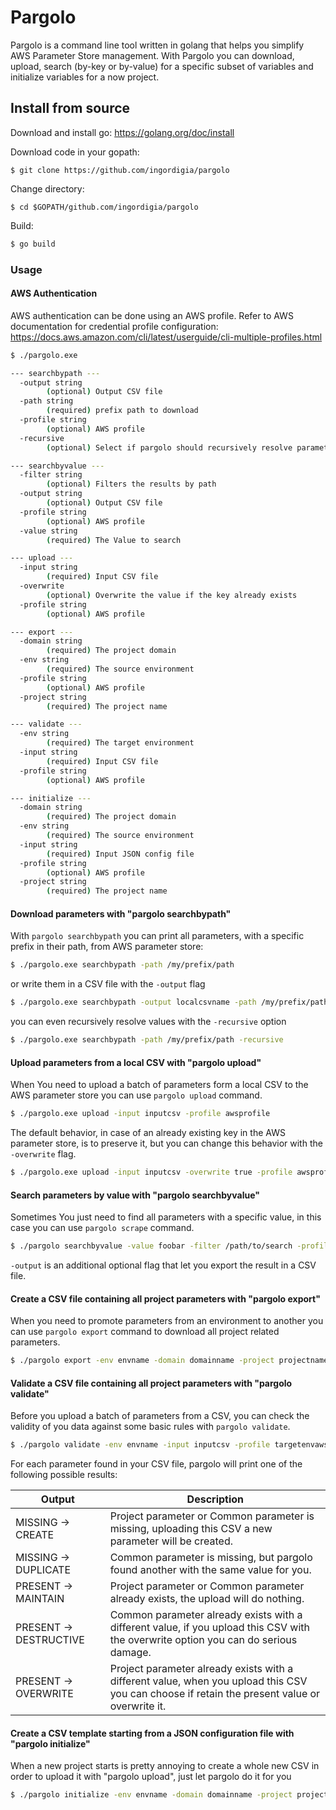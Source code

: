 # Pargolo

Pargolo is a command line tool written in golang that helps you simplify AWS Parameter Store management.
With Pargolo you can download, upload, search (by-key or by-value) for a specific subset of variables and initialize variables for a now project.

## Install from source

Download and install go: https://golang.org/doc/install

Download code in your gopath:
```
$ git clone https://github.com/ingordigia/pargolo
```
Change directory:
```
$ cd $GOPATH/github.com/ingordigia/pargolo
```
Build:
```bash
$ go build
```

### Usage

#### AWS Authentication

AWS authentication can be done using an AWS profile.
Refer to AWS documentation for credential profile configuration: https://docs.aws.amazon.com/cli/latest/userguide/cli-multiple-profiles.html

```bash
$ ./pargolo.exe

--- searchbypath ---
  -output string
        (optional) Output CSV file
  -path string
        (required) prefix path to download
  -profile string
        (optional) AWS profile
  -recursive
        (optional) Select if pargolo should recursively resolve parameters value

--- searchbyvalue ---
  -filter string
        (optional) Filters the results by path
  -output string
        (optional) Output CSV file
  -profile string
        (optional) AWS profile
  -value string
        (required) The Value to search

--- upload ---
  -input string
        (required) Input CSV file
  -overwrite
        (optional) Overwrite the value if the key already exists
  -profile string
        (optional) AWS profile

--- export ---
  -domain string
        (required) The project domain
  -env string
        (required) The source environment
  -profile string
        (optional) AWS profile
  -project string
        (required) The project name

--- validate ---
  -env string
        (required) The target environment
  -input string
        (required) Input CSV file
  -profile string
        (optional) AWS profile

--- initialize ---
  -domain string
        (required) The project domain
  -env string
        (required) The source environment
  -input string
        (required) Input JSON config file
  -profile string
        (optional) AWS profile
  -project string
        (required) The project name
```

#### Download parameters with "pargolo searchbypath"

With `pargolo searchbypath` you can print all parameters, with a specific prefix in their path, from AWS parameter store:
```sh
$ ./pargolo.exe searchbypath -path /my/prefix/path
```
or write them in a CSV file with the `-output` flag
```sh
$ ./pargolo.exe searchbypath -output localcsvname -path /my/prefix/path
```
you can even recursively resolve values with the `-recursive` option
```sh
$ ./pargolo.exe searchbypath -path /my/prefix/path -recursive
```

#### Upload parameters from a local CSV with "pargolo upload"

When You need to upload a batch of parameters form a local CSV to the AWS parameter store you can use `pargolo upload` command.

```sh
$ ./pargolo.exe upload -input inputcsv -profile awsprofile
```
The default behavior, in case of an already existing key in the AWS parameter store, is to preserve it, but you can change this behavior with the `-overwrite` flag.
```sh
$ ./pargolo.exe upload -input inputcsv -overwrite true -profile awsprofile
```

#### Search parameters by value with "pargolo searchbyvalue"

Sometimes You just need to find all parameters with a specific value, in this case you can use `pargolo scrape` command.

```sh
$ ./pargolo searchbyvalue -value foobar -filter /path/to/search -profile awsprofile
```
`-output` is an additional optional flag that let you export the result in a CSV file.

#### Create a CSV file containing all project parameters with "pargolo export"

When you need to promote parameters from an environment to another you can use `pargolo export` command to download all project related parameters.

```sh
$ ./pargolo export -env envname -domain domainname -project projectname -profile awsprofile
```

#### Validate a CSV file containing all project parameters with "pargolo validate"

Before you upload a batch of parameters from a CSV, you can check the validity of you data against some basic rules with `pargolo validate`.

```sh
$ ./pargolo validate -env envname -input inputcsv -profile targetenvawsprofile
```
For each parameter found in your CSV file, pargolo will print one of the following possible results:

|Output|Description|
| --- | --- |
|MISSING -> CREATE|Project parameter or Common parameter is missing, uploading this CSV a new parameter will be created.|
|MISSING -> DUPLICATE|Common parameter is missing, but pargolo found another with the same value for you.|
|PRESENT -> MAINTAIN|Project parameter or Common parameter already exists, the upload will do nothing.|
|PRESENT -> DESTRUCTIVE|Common parameter already exists with a different value, if you upload this CSV with the overwrite option you can do serious damage.|
|PRESENT -> OVERWRITE|Project parameter already exists with a different value, when you upload this CSV you can choose if retain the present value or overwrite it.|

#### Create a CSV template starting from a JSON configuration file with "pargolo initialize"

When a new project starts is pretty annoying to create a whole new CSV in order to upload it with "pargolo upload", just let pargolo do it for you

```sh
$ ./pargolo initialize -env envname -domain domainname -project projectname -input .\config.json
```
